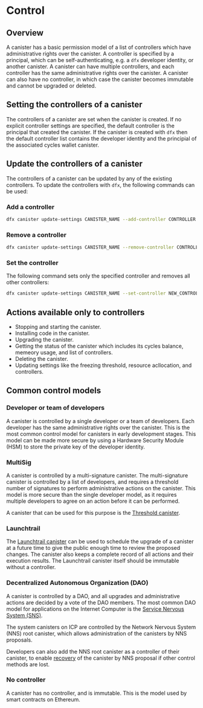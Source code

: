 # Control

## Overview

A canister has a basic permission model of a list of controllers which have administrative rights over the canister. A controller is specified by a principal, which can be self-authenticating, e.g. a `dfx` developer identity, or another canister. A canister can have multiple controllers, and each controller has the same administrative rights over the canister. A canister can also have no controller, in which case the canister becomes immutable and cannot be upgraded or deleted. 

## Setting the controllers of a canister

The controllers of a canister are set when the canister is created. If no explicit controller settings are specified, the default controller is the principal that created the canister. If the canister is created with `dfx` then the default controller list contains the developer identity and the principial of the associated cycles wallet canister.

## Update the controllers of a canister

The controllers of a canister can be updated by any of the existing controllers. To update the controllers with `dfx`, the following commands can be used:

### Add a controller

```sh
dfx canister update-settings CANISTER_NAME --add-controller CONTROLLER
```

### Remove a controller

```sh
dfx canister update-settings CANISTER_NAME --remove-controller CONTROLLER
```

### Set the controller

The following command sets only the specified controller and removes all other controllers:

```sh
dfx canister update-settings CANISTER_NAME --set-controller NEW_CONTROLLER_LIST
```
## Actions available only to controllers

- Stopping and starting the canister.
- Installing code in the canister.
- Upgrading the canister.
- Getting the status of the canister which includes its cycles balance, memeory usage, and list of controllers.
- Deleting the canister.
- Updating settings like the freezing threshold, resource acllocation, and controllers.

## Common control models

### Developer or team of developers

A canister is controlled by a single developer or a team of developers. Each developer has the same administrative rights over the canister. This is the most common control model for canisters in early development stages. This model can be made more secure by using a Hardware Security Module (HSM) to store the private key of the developer identity.

### MultiSig

A canister is controlled by a multi-signature canister. The multi-signature canister is controlled by a list of developers, and requires a threshold number of signatures to perform administrative actions on the canister. This model is more secure than the single developer model, as it requires multiple developers to agree on an action before it can be performed. 

A canister that can be used for this purpose is the [Threshold canister](https://github.com/dfinity/threshold).

### Launchtrail

The [Launchtrail canister](https://github.com/spinner-cash/launchtrail) can be used to schedule the upgrade of a canister at a future time to give the public enough time to review the proposed changes. The canister also keeps a complete record of all actions and their execution results. The Launchtrail canister itself should be immutable without a controller.

###  Decentralized Autonomous Organization (DAO)

A canister is controlled by a DAO, and all upgrades and administrative actions are decided by a vote of the DAO members. The most common DAO model for applications on the Internet Computer is the [Service Nervous System (SNS)](/docs/developer-docs/integrations/sns/index.md).

The system canisters on ICP are controlled by the Network Nervous System (NNS) root canister, which allows administration of the canisters by NNS proposals.

Developers can also add the NNS root canister as a controller of their canister, to enable [recovery](/docs/developer-docs/production/canister-recovery.md) of the canister by NNS proposal if other control methods are lost.

### No controller

A canister has no controller, and is immutable. This is the model used by smart contracts on Ethereum. 





